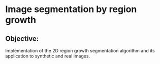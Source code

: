 # Image segmentation by region growth

## Objective: 

Implementation of the 2D region growth segmentation algorithm and its application to synthetic and real images.
